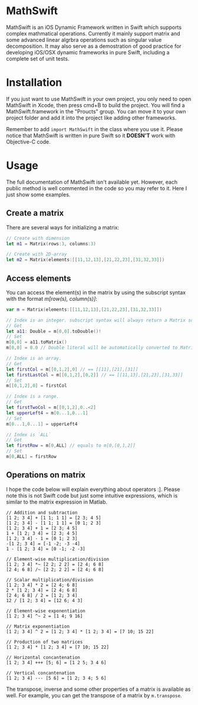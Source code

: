 MathSwift
=========
MathSwift is an iOS Dynamic Framework written in Swift which supports complex mathmatical operations. Currently it mainly support matrix and some advanced linear  algrbra operations such as singular value decomposition. It may also serve as a demostration of good practice for developing iOS/OSX dynamic frameworks in pure Swift, including a complete set of unit tests.
# Installation
If you just want to use MathSwift in your own project, you only need to open MathSwift in Xcode, then press cmd+B to build the project. You will find a MathSwift.framework in the "Proucts" group. You can move it to your own project folder and add it into the project like adding other frameworks.

Remember to add `import MathSwift` in the class where you use it. Please notice that MathSwift is written in pure Swift so it **DOESN'T** work with Objective-C code.
# Usage
The full documentation of MathSwift isn't available yet. However, each public method is well commented in the code so you may refer to it. Here I just show some examples.
## Create a matrix
There are several ways for initializing a matrix:
```Swift
// Create with dimension
let m1 = Matrix(rows:3, columns:3)

// Create with 2D-array
let m2 = Matrix(elements:[[11,12,13],[21,22,23],[31,32,33]])
```
## Access elements
You can access the element(s) in the matrix by using the subscript syntax with the format *m[row(s), column(s)]*:
```Swift
var m = Matrix(elements:[[11,12,13],[21,22,23],[31,32,33]])

// Index is an integer. subscript syntax will always return a Matrix so we need to convert it to double manually.
// Get
let a11: Double = m[0,0].toDouble()!
// Set
m[0,0] = a11.toMatrix()
m[0,0] = 0.0 // Double literal will be automatically converted to Matrix

// Index is an array.
// Get
let firstCol = m[[0,1,2],0] // == [[11],[21],[31]]
let firstLastCol = m[[0,1,2],[0,2]] // == [[11,13],[21,23],[31,33]]
// Set
m[[0,1,2],0] = firstCol

// Index is a range.
// Get
let firstTwoCol = m[[0,1,2],0..<2]
let upperLeft4 = m[0...1,0...1]
// Set
m[0...1,0...1] = upperLeft4

// Index is `ALL`
// Get
let firstRow = m[0,ALL] // equals to m[0,[0,1,2]]
// Set
m[0,ALL] = firstRow
```
## Operations on matrix
I hope the code below will explain everything about operators :]. Please note this is not Swift code but just some intuitive expressions, which is similar to the matrix expression in Matlab.
```
// Addition and subtraction
[1 2; 3 4] + [1 1; 1 1] = [2 3; 4 5]
[1 2; 3 4] - [1 1; 1 1] = [0 1; 2 3]
[1 2; 3 4] + 1 = [2 3; 4 5]
1 + [1 2; 3 4] = [2 3; 4 5]
[1 2; 3 4] - 1 = [0 1; 2 3]
-[1 2; 3 4] = [-1 -2; -3 -4]
1 - [1 2; 3 4] = [0 -1; -2 -3]

// Element-wise multiplication/division
[1 2; 3 4] *~ [2 2; 2 2] = [2 4; 6 8]
[2 4; 6 8] /~ [2 2; 2 2] = [2 4; 6 8]

// Scalar multiplication/division
[1 2; 3 4] * 2 = [2 4; 6 8]
2 * [1 2; 3 4] = [2 4; 6 8]
[2 4; 6 8] / 2 = [1 2; 3 4]
12 / [1 2; 3 4] = [12 6; 4 3]

// Element-wise exponentiation
[1 2; 3 4] ^~ 2 = [1 4; 9 16]

// Matrix exponentiation
[1 2; 3 4] ^ 2 = [1 2; 3 4] * [1 2; 3 4] = [7 10; 15 22]

// Production of two matrices
[1 2; 3 4] * [1 2; 3 4] = [7 10; 15 22]

// Horizontal concantenation
[1 2; 3 4] +++ [5; 6] = [1 2 5; 3 4 6]

// Vertical concantenation
[1 2; 3 4] --- [5 6] = [1 2; 3 4; 5 6]

```
The transpose, inverse and some other properties of a matrix is available as well. For example, you can get the transpose of a matrix by `m.transpose`. 
